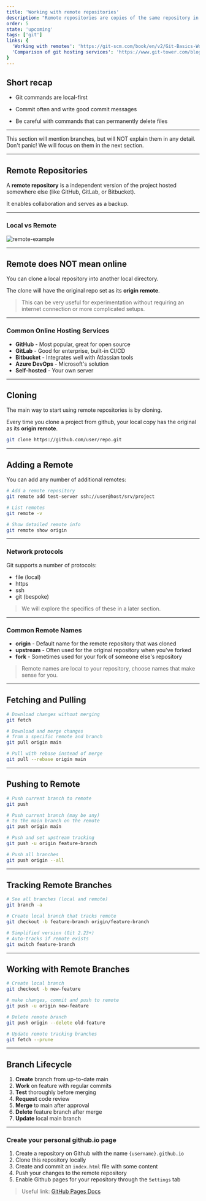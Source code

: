```yaml
---
title: 'Working with remote repositories'
description: "Remote repositories are copies of the same repository in different locations"
order: 5
state: 'upcoming'
tags: ['git']
links: {
  'Working with remotes': 'https://git-scm.com/book/en/v2/Git-Basics-Working-with-Remotes',
  'Comparison of git hosting services': 'https://www.git-tower.com/blog/git-hosting-services-compared',
}
---
```


## Short recap

- Git commands are local-first

- Commit often and write good commit messages

- Be careful with commands that can permanently delete files

---

<class-note>

This section will mention branches, but will NOT explain them in any detail.
Don't panic! We will focus on them in the next section.

</class-note>

---

## Remote Repositories

A **remote repository** is a independent version of the project hosted somewhere else (like GitHub, GitLab, or Bitbucket).

It enables collaboration and serves as a backup.

---

### Local vs Remote

![remote-example](https://git-scm.com/book/en/v2/images/remote-branches-1.png)

---

## Remote does NOT mean online

You can clone a local repository into another local directory.

The clone will have the original repo set as its **origin remote**.

> This can be very useful for experimentation without requiring
> an internet connection or more complicated setups.

---

### Common Online Hosting Services

- **GitHub** - Most popular, great for open source
- **GitLab** - Good for enterprise, built-in CI/CD
- **Bitbucket** - Integrates well with Atlassian tools
- **Azure DevOps** - Microsoft's solution
- **Self-hosted** - Your own server

---

## Cloning

The main way to start using remote repositories is by cloning.

Every time you clone a project from github, your local copy has
the original as its **origin remote**.

```bash
git clone https://github.com/user/repo.git
```

---

## Adding a Remote

You can add any number of additional remotes:

```bash
# Add a remote repository
git remote add test-server ssh://user@host/srv/project

# List remotes
git remote -v

# Show detailed remote info
git remote show origin
```

---

### Network protocols

Git supports a number of protocols:

- file (local)
- https
- ssh
- git (bespoke)

> We will explore the specifics of these in a later section.

---

### Common Remote Names

- **origin** - Default name for the remote repository that was cloned
- **upstream** - Often used for the original repository when you've forked
- **fork** - Sometimes used for your fork of someone else's repository

> Remote names are local to your repository, choose names that make sense for you.

---

## Fetching and Pulling

```bash
# Download changes without merging
git fetch

# Download and merge changes
# from a specific remote and branch
git pull origin main

# Pull with rebase instead of merge
git pull --rebase origin main
```

---

## Pushing to Remote

```bash
# Push current branch to remote
git push

# Push current branch (may be any)
# to the main branch on the remote
git push origin main

# Push and set upstream tracking
git push -u origin feature-branch

# Push all branches
git push origin --all
```

---

## Tracking Remote Branches

```bash
# See all branches (local and remote)
git branch -a

# Create local branch that tracks remote
git checkout -b feature-branch origin/feature-branch

# Simplified version (Git 2.23+)
# Auto-tracks if remote exists
git switch feature-branch
```

---

## Working with Remote Branches

```bash
# Create local branch 
git checkout -b new-feature

# make changes, commit and push to remote
git push -u origin new-feature

# Delete remote branch
git push origin --delete old-feature

# Update remote tracking branches
git fetch --prune
```

---

## Branch Lifecycle

1. **Create** branch from up-to-date main
2. **Work** on feature with regular commits
3. **Test** thoroughly before merging
4. **Request** code review
5. **Merge** to main after approval
6. **Delete** feature branch after merge
7. **Update** local main branch

---

<class-work>

### Create your personal github.io page

1. Create a repository on Github with the name `{username}.github.io`
2. Clone this repository locally
3. Create and commit an `index.html` file with some content
4. Push your changes to the remote repository
5. Enable Github pages for your repository through the `Settings` tab

> Useful link: [GitHub Pages Docs](https://docs.github.com/en/pages/getting-started-with-github-pages/creating-a-github-pages-site)

</class-work>
